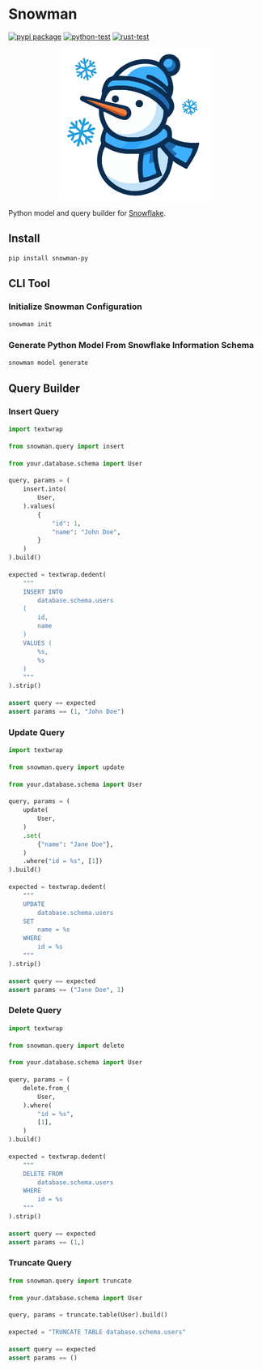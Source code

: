 # Snowman

<!-- --8<-- [start:badges] -->
[![pypi package](https://badge.fury.io/py/snowman-py.svg)](https://pypi.org/project/snowman-py)
[![python-test](https://github.com/yassun7010/snowman-py/actions/workflows/ci_python.yml/badge.svg)](https://github.com/yassun7010/snowman-py/actions)
[![rust-test](https://github.com/yassun7010/snowman-py/actions/workflows/ci_rust.yml/badge.svg)](https://github.com/yassun7010/snowman-py/actions)
<!-- --8<-- [end:badges] -->

<p align="center">
    <img alt="logo" src="https://raw.githubusercontent.com/yassun7010/snowman-py/main/docs/images/logo.svg" width="300" />
</p>


Python model and query builder for [Snowflake](https://www.snowflake.com/).

## Install

```sh
pip install snowman-py
```

## CLI Tool

### Initialize Snowman Configuration
```sh
snowman init
```

### Generate Python Model From Snowflake Information Schema
```sh
snowman model generate
```


## Query Builder

### Insert Query

```python
import textwrap

from snowman.query import insert

from your.database.schema import User

query, params = (
    insert.into(
        User,
    ).values(
        {
            "id": 1,
            "name": "John Doe",
        }
    )
).build()

expected = textwrap.dedent(
    """
    INSERT INTO
        database.schema.users
    (
        id,
        name
    )
    VALUES (
        %s,
        %s
    )
    """
).strip()

assert query == expected
assert params == (1, "John Doe")
```

### Update Query

```python
import textwrap

from snowman.query import update

from your.database.schema import User

query, params = (
    update(
        User,
    )
    .set(
        {"name": "Jane Doe"},
    )
    .where("id = %s", [1])
).build()

expected = textwrap.dedent(
    """
    UPDATE
        database.schema.users
    SET
        name = %s
    WHERE
        id = %s
    """
).strip()

assert query == expected
assert params == ("Jane Doe", 1)
```

### Delete Query

```python
import textwrap

from snowman.query import delete

from your.database.schema import User

query, params = (
    delete.from_(
        User,
    ).where(
        "id = %s",
        [1],
    )
).build()

expected = textwrap.dedent(
    """
    DELETE FROM
        database.schema.users
    WHERE
        id = %s
    """
).strip()

assert query == expected
assert params == (1,)
```

### Truncate Query

```python
from snowman.query import truncate

from your.database.schema import User

query, params = truncate.table(User).build()

expected = "TRUNCATE TABLE database.schema.users"

assert query == expected
assert params == ()
```
